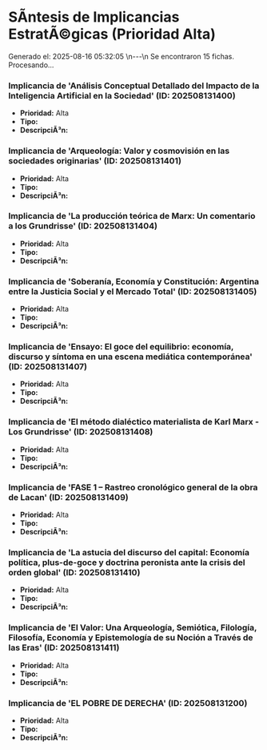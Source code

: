 # SÃ­ntesis de Implicancias EstratÃ©gicas (Prioridad Alta)

Generado el: 2025-08-16 05:32:05
\n---\n
Se encontraron 15 fichas. Procesando...
### Implicancia de 'Análisis Conceptual Detallado del Impacto de la Inteligencia Artificial en la Sociedad' (ID: 202508131400)
- **Prioridad:** Alta
- **Tipo:** 
- **DescripciÃ³n:** 

### Implicancia de 'Arqueología: Valor y cosmovisión en las sociedades originarias' (ID: 202508131401)
- **Prioridad:** Alta
- **Tipo:** 
- **DescripciÃ³n:** 

### Implicancia de 'La producción teórica de Marx: Un comentario a los Grundrisse' (ID: 202508131404)
- **Prioridad:** Alta
- **Tipo:** 
- **DescripciÃ³n:** 

### Implicancia de 'Soberanía, Economía y Constitución: Argentina entre la Justicia Social y el Mercado Total' (ID: 202508131405)
- **Prioridad:** Alta
- **Tipo:** 
- **DescripciÃ³n:** 

### Implicancia de 'Ensayo: El goce del equilibrio: economía, discurso y síntoma en una escena mediática contemporánea' (ID: 202508131407)
- **Prioridad:** Alta
- **Tipo:** 
- **DescripciÃ³n:** 

### Implicancia de 'El método dialéctico materialista de Karl Marx - Los Grundrisse' (ID: 202508131408)
- **Prioridad:** Alta
- **Tipo:** 
- **DescripciÃ³n:** 

### Implicancia de 'FASE 1 – Rastreo cronológico general de la obra de Lacan' (ID: 202508131409)
- **Prioridad:** Alta
- **Tipo:** 
- **DescripciÃ³n:** 

### Implicancia de 'La astucia del discurso del capital: Economía política, plus-de-goce y doctrina peronista ante la crisis del orden global' (ID: 202508131410)
- **Prioridad:** Alta
- **Tipo:** 
- **DescripciÃ³n:** 

### Implicancia de 'El Valor: Una Arqueología, Semiótica, Filología, Filosofía, Economía y Epistemología de su Noción a Través de las Eras' (ID: 202508131411)
- **Prioridad:** Alta
- **Tipo:** 
- **DescripciÃ³n:** 

### Implicancia de 'EL POBRE DE DERECHA' (ID: 202508131200)
- **Prioridad:** Alta
- **Tipo:** 
- **DescripciÃ³n:** 


